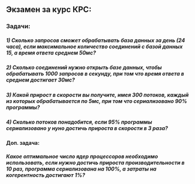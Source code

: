 ## Экзамен за курс КРС:

### Задачи:

##### 1) Сколько запросов сможет обрабатывать база данных за день (24 часа), если максимальное количество соединений с базой данных 15, а время ответа  среднем 50мс?

##### 2) Сколько соединений нужно открыть базе данных, чтобы обрабатывать 1000 запросов в секунду, при том что время ответа в среднем достигает 30мс?

##### 3) Какой прирост в скорости вы получите, имея 300 потоков, каждый из которых обрабатывается по 5мс, при том что сериализовано 90% программы?

##### 4) Сколько потоков понадобится, если 95% программы сериализовано у нуно достичь прироста в скорости в 3 раза?

#### Доп. задача:

##### Какое оптимальное число ядер процессоров необходимо использовать, если нужно достичь прироста производительности в 10 раз, программа сериализована на 100%, а затраты на когерентность достигают 1%? 
